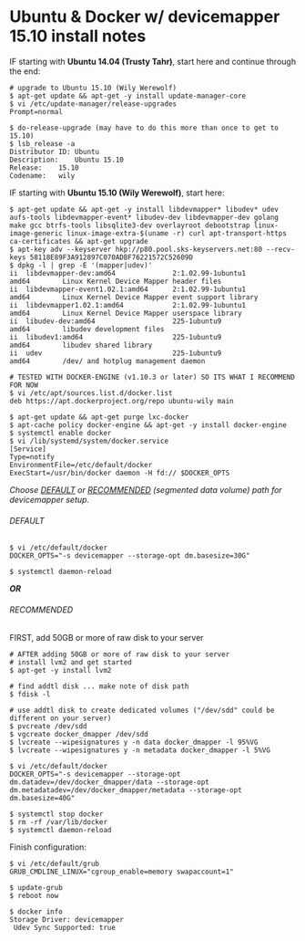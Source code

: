 # Ubuntu & Docker w/ devicemapper 15.10 install notes

IF starting with **Ubuntu 14.04 (Trusty Tahr)**, start here and continue through the end:

```shell
# upgrade to Ubuntu 15.10 (Wily Werewolf)
$ apt-get update && apt-get -y install update-manager-core
$ vi /etc/update-manager/release-upgrades
Prompt=normal

$ do-release-upgrade (may have to do this more than once to get to 15.10)
$ lsb_release -a
Distributor ID:	Ubuntu
Description:	Ubuntu 15.10
Release:	15.10
Codename:	wily
```

IF starting with **Ubuntu 15.10 (Wily Werewolf)**, start here:

```shell
$ apt-get update && apt-get -y install libdevmapper* libudev* udev aufs-tools libdevmapper-event* libudev-dev libdevmapper-dev golang make gcc btrfs-tools libsqlite3-dev overlayroot debootstrap linux-image-generic linux-image-extra-$(uname -r) curl apt-transport-https ca-certificates && apt-get upgrade
$ apt-key adv --keyserver hkp://p80.pool.sks-keyservers.net:80 --recv-keys 58118E89F3A912897C070ADBF76221572C52609D
$ dpkg -l | grep -E '(mapper|udev)'
ii  libdevmapper-dev:amd64              2:1.02.99-1ubuntu1              amd64        Linux Kernel Device Mapper header files
ii  libdevmapper-event1.02.1:amd64      2:1.02.99-1ubuntu1              amd64        Linux Kernel Device Mapper event support library
ii  libdevmapper1.02.1:amd64            2:1.02.99-1ubuntu1              amd64        Linux Kernel Device Mapper userspace library
ii  libudev-dev:amd64                   225-1ubuntu9                    amd64        libudev development files
ii  libudev1:amd64                      225-1ubuntu9                    amd64        libudev shared library
ii  udev                                225-1ubuntu9                    amd64        /dev/ and hotplug management daemon

# TESTED WITH DOCKER-ENGINE (v1.10.3 or later) SO ITS WHAT I RECOMMEND FOR NOW
$ vi /etc/apt/sources.list.d/docker.list
deb https://apt.dockerproject.org/repo ubuntu-wily main

$ apt-get update && apt-get purge lxc-docker
$ apt-cache policy docker-engine && apt-get -y install docker-engine
$ systemctl enable docker
$ vi /lib/systemd/system/docker.service
[Service]
Type=notify
EnvironmentFile=/etc/default/docker
ExecStart=/usr/bin/docker daemon -H fd:// $DOCKER_OPTS
```

_Choose [DEFAULT](#default) or [RECOMMENDED](#recommd) (segmented data volume) path for devicemapper setup._

###### DEFAULT<a name="default"></a> ######
```shell
$ vi /etc/default/docker
DOCKER_OPTS="-s devicemapper --storage-opt dm.basesize=30G"

$ systemctl daemon-reload
```

_**OR**_

###### RECOMMENDED<a name="recommd"></a> ######
FIRST, add 50GB or more of raw disk to your server
```shell
# AFTER adding 50GB or more of raw disk to your server
# install lvm2 and get started
$ apt-get -y install lvm2

# find addtl disk ... make note of disk path
$ fdisk -l

# use addtl disk to create dedicated volumes ("/dev/sdd" could be different on your server)
$ pvcreate /dev/sdd
$ vgcreate docker_dmapper /dev/sdd
$ lvcreate --wipesignatures y -n data docker_dmapper -l 95%VG
$ lvcreate --wipesignatures y -n metadata docker_dmapper -l 5%VG

$ vi /etc/default/docker
DOCKER_OPTS="-s devicemapper --storage-opt dm.datadev=/dev/docker_dmapper/data --storage-opt dm.metadatadev=/dev/docker_dmapper/metadata --storage-opt dm.basesize=40G"

$ systemctl stop docker
$ rm -rf /var/lib/docker
$ systemctl daemon-reload
```

Finish configuration:
```shell
$ vi /etc/default/grub
GRUB_CMDLINE_LINUX="cgroup_enable=memory swapaccount=1"

$ update-grub
$ reboot now

$ docker info
Storage Driver: devicemapper
 Udev Sync Supported: true
```